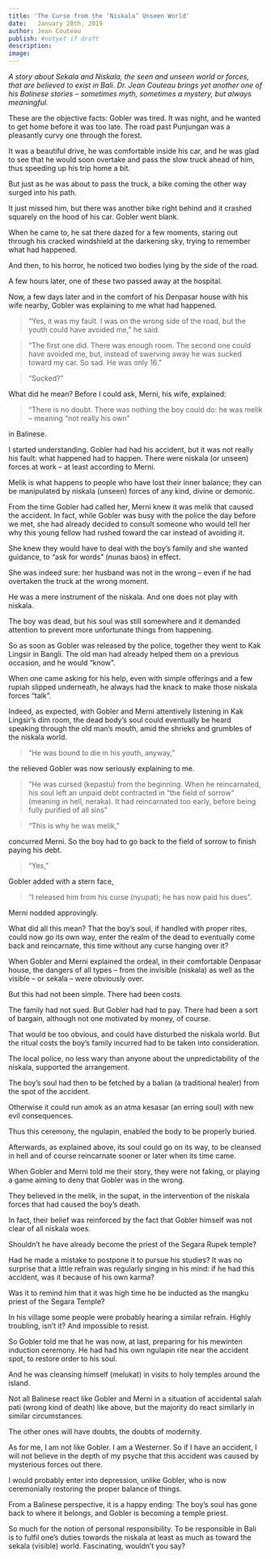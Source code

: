 ```yaml
---
title: 'The Curse from the ‘Niskala’ Unseen World'
date:   January 28th, 2019
author: Jean Couteau
publish: #notyet if draft
description:
image:
---
```

_A story about Sekala and Niskala, the seen and unseen world or forces, that are believed to exist in Bali. Dr. Jean Couteau brings yet another one of his Balinese stories – sometimes myth, sometimes a mystery, but always meaningful._

These are the objective facts: Gobler was tired. It was night, and he wanted to get home before it was too late. The road past Punjungan was a pleasantly curvy one through the forest.

It was a beautiful drive, he was comfortable inside his car, and he was glad to see that he would soon overtake and pass the slow truck ahead of him, thus speeding up his trip home a bit.

But just as he was about to pass the truck, a bike coming the other way surged into his path.

It just missed him, but there was another bike right behind and it crashed squarely on the hood of his car. Gobler went blank.

When he came to, he sat there dazed for a few moments, staring out through his cracked windshield at the darkening sky, trying to remember what had happened.

And then, to his horror, he noticed two bodies lying by the side of the road.

A few hours later, one of these two passed away at the hospital.

Now, a few days later and in the comfort of his Denpasar house with his wife nearby, Gobler was explaining to me what had happened.

>“Yes, it was my fault. I was on the wrong side of the road, but the youth could have avoided me,”
 he said.

 >“The first one did. There was enough room. The second one could have avoided me, but, instead of swerving away he was sucked toward my car. So sad. He was only 16.”

>“Sucked?”

What did he mean? Before I could ask, Merni, his wife, explained:

>“There is no doubt. There was nothing the boy could do: he was melik – meaning “not really his own”

in Balinese.

I started understanding. Gobler had had his accident, but it was not really his fault: what happened had to happen. There were niskala (or unseen) forces at work – at least according to Merni.

Melik is what happens to people who have lost their inner balance; they can be manipulated by niskala (unseen) forces of any kind, divine or demonic.

From the time Gobler had called her, Merni knew it was melik that caused the accident. In fact, while Gobler was busy with the police the day before we met, she had already decided to consult someone who would tell her why this young fellow had rushed toward the car instead of avoiding it.

She knew they would have to deal with the boy’s family and she wanted guidance, to “ask for words” (nunas baos) in effect.

She was indeed sure: her husband was not in the wrong – even if he had overtaken the truck at the wrong moment.

He was a mere instrument of the niskala. And one does not play with niskala.

The boy was dead, but his soul was still somewhere and it demanded attention to prevent more unfortunate things from happening.

So as soon as Gobler was released by the police, together they went to Kak Lingsir in Bangli. The old man had already helped them on a previous occasion, and he would “know”.

When one came asking for his help, even with simple offerings and a few rupiah slipped underneath, he always had the knack to make those niskala forces “talk”.

Indeed, as expected, with Gobler and Merni attentively listening in Kak Lingsir’s dim room, the dead body’s soul could eventually be heard speaking through the old man’s mouth, amid the shrieks and grumbles of the niskala world.

>“He was bound to die in his youth, anyway,”

the relieved Gobler was now seriously explaining to me.

>“He was cursed (kepastu) from the beginning. When he reincarnated, his soul left an unpaid debt contracted in “the field of sorrow” (meaning in hell, neraka). It had reincarnated too early, before being fully purified of all sins”

>“This is why he was melik,”

concurred Merni. So the boy had to go back to the field of sorrow to finish paying his debt.

>“Yes,”

Gobler added with a stern face,

>“I released him from his curse (nyupat); he has now paid his dues”.

Merni nodded approvingly.

What did all this mean? That the boy’s soul, if handled with proper rites, could now go its own way, enter the realm of the dead to eventually come back and reincarnate, this time without any curse hanging over it?

When Gobler and Merni explained the ordeal, in their comfortable Denpasar house, the dangers of all types – from the invisible (niskala) as well as the visible – or sekala – were obviously over.

But this had not been simple. There had been costs.

The family had not sued. But Gobler had had to pay. There had been a sort of bargain, although not one motivated by money, of course.

That would be too obvious, and could have disturbed the niskala world. But the ritual costs the boy’s family incurred had to be taken into consideration.

The local police, no less wary than anyone about the unpredictability of the niskala, supported the arrangement.

The boy’s soul had then to be fetched by a balian (a traditional healer) from the spot of the accident.

Otherwise it could run amok as an atma kesasar (an erring soul) with new evil consequences.

Thus this ceremony, the ngulapin, enabled the body to be properly buried.

Afterwards, as explained above, its soul could go on its way, to be cleansed in hell and of course reincarnate sooner or later when its time came.

When Gobler and Merni told me their story, they were not faking, or playing a game aiming to deny that Gobler was in the wrong.

They believed in the melik, in the supat, in the intervention of the niskala forces that had caused the boy’s death.

In fact, their belief was reinforced by the fact that Gobler himself was not clear of all niskala woes.

Shouldn’t he have already become the priest of the Segara Rupek temple?

Had he made a mistake to postpone it to pursue his studies? It was no surprise that a little refrain was regularly singing in his mind: if he had this accident, was it because of his own karma?

Was it to remind him that it was high time he be inducted as the mangku priest of the Segara Temple?

In his village some people were probably hearing a similar refrain. Highly troubling, isn’t it? And impossible to resist.

So Gobler told me that he was now, at last, preparing for his mewinten induction ceremony. He had had his own ngulapin rite near the accident spot, to restore order to his soul.

And he was cleansing himself (melukat) in visits to holy temples around the island.

Not all Balinese react like Gobler and Merni in a situation of accidental salah pati (wrong kind of death) like above, but the majority do react similarly in similar circumstances.

The other ones will have doubts, the doubts of modernity.

As for me, I am not like Gobler. I am a Westerner. So if I have an accident, I will not believe in the depth of my psyche that this accident was caused by mysterious forces out there.

I would probably enter into depression, unlike Gobler, who is now ceremonially restoring the proper balance of things.

From a Balinese perspective, it is a happy ending: The boy’s soul has gone back to where it belongs, and Gobler is becoming a temple priest.

So much for the notion of personal responsibility. To be responsible in Bali is to fulfil one’s duties towards the niskala at least as much as toward the sekala (visible) world. Fascinating, wouldn’t you say?
